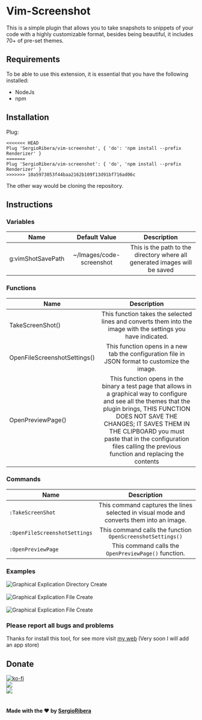 # Vim-Screenshot
This is a simple plugin that allows you to take snapshots to snippets of your code with a highly customizable format, besides being beautiful, it includes 70+ of pre-set themes.
## Requirements
To be able to use this extension, it is essential that you have the following installed:
- NodeJs
- npm
## Installation
Plug:
``` Vim
<<<<<<< HEAD
Plug 'SergioRibera/vim-screenshot', { 'do': 'npm install --prefix Renderizer' }
=======
Plug 'SergioRibera/vim-screenshot': { 'do', 'npm install --prefix Renderizer' }
>>>>>>> 10a5973053f44baa2162b109f13d91bf716ad06c
```
The other way would be cloning the repository.
## Instructions
### Variables
|       Name        |       Default Value      |                                                     Description                                                     |
|-------------------|:------------------------:|:-------------------------------------------------------------------------------------------------------------------:|
| g:vimShotSavePath | ~/Images/code-screenshot |                      This is the path to the directory where all generated images will be saved                     |
### Functions
| Name                         |                                                                                                                                                        Description                                                                                                                                                       |
|------------------------------|:------------------------------------------------------------------------------------------------------------------------------------------------------------------------------------------------------------------------------------------------------------------------------------------------------------------------:|
| TakeScreenShot()             |                                                                                                       This function takes the selected lines and converts them into the image with the settings you have indicated.                                                                                                      |
| OpenFileScreenshotSettings() |                                                                                                              This function opens in a new tab the configuration file in JSON format to customize the image.                                                                                                              |
| OpenPreviewPage()            | This function opens in the binary a test page that allows in a graphical way to configure and see all the themes that the plugin brings, THIS FUNCTION DOES NOT SAVE THE CHANGES; IT SAVES THEM IN THE CLIPBOARD you must paste that in the configuration files calling the previous function and replacing the contents |
### Commands
| Name                          |                                        Description                                       |
|-------------------------------|:----------------------------------------------------------------------------------------:|
| `:TakeScreenShot`             | This command captures the lines selected in visual mode and converts them into an image. |
| `:OpenFileScreenshotSettings` |                This command calls the function `OpenScreenshotSettings()`                |
| `:OpenPreviewPage`            |                   This command calls the `OpenPreviewPage()` function.                   |
### Examples
![Graphical Explication Directory Create](https://raw.githubusercontent.com/SergioRibera/vim-screenshot/main/doc/Vim-Screenshot_112021_182056.png)
<br/><br/>
![Graphical Explication File Create](https://raw.githubusercontent.com/SergioRibera/vim-screenshot/main/doc/Vim-Screenshot_112021_182353.png)
<br/><br/>
![Graphical Explication File Create](https://raw.githubusercontent.com/SergioRibera/vim-screenshot/main/doc/Vim-Screenshot_112021_182518.png)

### **Please report all bugs and problems**
Thanks for install this tool, for see more visit [my web](https://sergioribera.com) (Very soon I will add an app store)
## Donate
[![ko-fi](https://www.ko-fi.com/img/githubbutton_sm.svg)](https://ko-fi.com/Q5Q321D62)<br>
[![](https://c5.patreon.com/external/logo/become_a_patron_button.png)](https://www.patreon.com/SergioRibera)<br>
[![](https://www.paypalobjects.com/en_US/i/btn/btn_donateCC_LG.gif)](https://paypal.me/SergioRibera)<br>
<br>
#### Made with the ❤️ by [SergioRibera](https://sergioribera.com)
